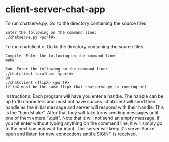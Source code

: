 # client-server-chat-app

To run chatserve.py:
	Go to the directory containing the source files

	Enter the following on the command line:
	./chatserve.py <port#>

To run chatclient.c:
	Go to the directory containing the source files

	Compile- Enter the following on the command line:
	make

	Run- Enter the following on the command line:
	./chatclient localhost <port#>
	OR
	./chatclient <flipX> <port#>
	(flipX must be the same flipX that chatserve.py is running on)

Instructions:
	Each program will have you enter a handle. The handle can be up to 10 characters
	and must not have spaces. chatclient will send their handle as the initial message
	and server will respond with their handle.  This is the "handshake". After
	that they will take turns sending messages until one of them enters "\quit".
	Note that it will not send an empty message. If you hit enter without typing
	anything on the command line, it will simply go to the next line and wait for
	input. The server will keep it's serverSocket open and listen for new connections
	until a SIGINT is received.  

